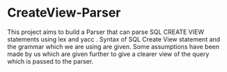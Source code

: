 # CreateView-Parser
This project aims to build a Parser that can parse SQL CREATE VIEW statements using lex and yacc . Syntax of SQL Create View statement and the grammar which we are  using are given.  Some assumptions have been made by us which are given further to  give a clearer view of the query which is passed to the parser.  
